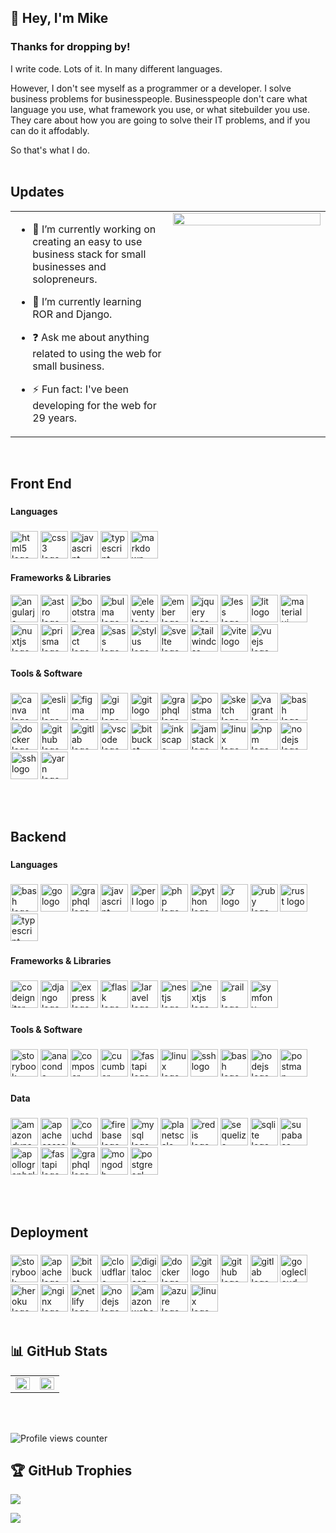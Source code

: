 ## 👋  Hey, I'm Mike   
  
### Thanks for dropping by!  
I write code. Lots of it. In many different languages.

However, I don't see myself as a programmer or a developer. I solve business problems for businesspeople. Businesspeople don't care what language you use, what framework you use, or what sitebuilder you use. They care about how you are going to solve their IT problems, and if you can do it affodably.

So that's what I do.  
<br/>  
## Updates 
<table><tr><td valign="top" width="50%">

- 🔭 I’m currently working on creating an easy to use business stack for small businesses and solopreneurs.  
  

- 🌱 I’m currently learning ROR and Django.  
  

- ❓ Ask me about anything related to using the web for small business.  
  

- ⚡ Fun fact: I've been developing for the web for 29 years.  


</td><td valign="top" width="50%">

<div align="center">
<img src="https://img.freepik.com/free-photo/programming-background-concept_23-2150170152.jpg?t=st=1736409252~exp=1736412852~hmac=77660d5c54c5197245a6c9b207bfe37ca8a8a8c0e11789812e7f89eb44d71e13&w=2000" align="center" style="width: 100%" />
</div>  


</td></tr></table>  

<br/>  

## Front End

###

<h4 align="left">Languages</h4>

###

<div align="left">
  <img src="https://cdn.jsdelivr.net/gh/devicons/devicon/icons/html5/html5-original.svg" height="44" alt="html5 logo"  />
  <img src="https://cdn.jsdelivr.net/gh/devicons/devicon/icons/css3/css3-original.svg" height="44" alt="css3 logo"  />
  <img src="https://cdn.jsdelivr.net/gh/devicons/devicon/icons/javascript/javascript-original.svg" height="44" alt="javascript logo"  />
  <img src="https://cdn.jsdelivr.net/gh/devicons/devicon/icons/typescript/typescript-original.svg" height="44" alt="typescript logo"  />
  <img src="https://skillicons.dev/icons?i=md" height="44" alt="markdown logo"  />
</div>

<h4 align="left">Frameworks & Libraries</h4>


<div align="left">
  <img src="https://cdn.jsdelivr.net/gh/devicons/devicon/icons/angularjs/angularjs-original.svg" height="44" alt="angularjs logo"  />
  <img src="https://skillicons.dev/icons?i=astro" height="44" alt="astro logo"  />
  <img src="https://cdn.jsdelivr.net/gh/devicons/devicon/icons/bootstrap/bootstrap-original-wordmark.svg" height="44" alt="bootstrap logo"  />
  <img src="https://cdn.jsdelivr.net/gh/devicons/devicon/icons/bulma/bulma-plain.svg" height="44" alt="bulma logo"  />
  <img src="https://cdn.jsdelivr.net/gh/devicons/devicon/icons/eleventy/eleventy-original.svg" height="44" alt="eleventy logo"  />
  <img src="https://skillicons.dev/icons?i=ember" height="44" alt="ember logo"  />
  <img src="https://cdn.jsdelivr.net/gh/devicons/devicon/icons/jquery/jquery-plain-wordmark.svg" height="44" alt="jquery logo"  />
  <img src="https://cdn.jsdelivr.net/gh/devicons/devicon/icons/less/less-plain-wordmark.svg" height="44" alt="less logo"  />
  
  <img src="https://skillicons.dev/icons?i=lit" height="44" alt="lit logo"  />
  
  <img src="https://cdn.jsdelivr.net/gh/devicons/devicon/icons/materialui/materialui-original.svg" height="44" alt="materialui logo"  />
  
  <img src="https://skillicons.dev/icons?i=nuxtjs" height="44" alt="nuxtjs logo"  />
  
  <img src="https://skillicons.dev/icons?i=prisma" height="44" alt="prisma logo"  />
  
  <img src="https://cdn.jsdelivr.net/gh/devicons/devicon/icons/react/react-original-wordmark.svg" height="44" alt="react logo"  />
  
  <img src="https://cdn.jsdelivr.net/gh/devicons/devicon/icons/sass/sass-original.svg" height="44" alt="sass logo"  />
  
  <img src="https://cdn.jsdelivr.net/gh/devicons/devicon/icons/stylus/stylus-original.svg" height="44" alt="stylus logo"  />
  
  <img src="https://cdn.jsdelivr.net/gh/devicons/devicon/icons/svelte/svelte-original.svg" height="44" alt="svelte logo"  />
  
  <img src="https://skillicons.dev/icons?i=tailwind" height="44" alt="tailwindcss logo"  />
  
  <img src="https://skillicons.dev/icons?i=vite" height="44" alt="vite logo"  />
  
  <img src="https://cdn.jsdelivr.net/gh/devicons/devicon/icons/vuejs/vuejs-original.svg" height="44" alt="vuejs logo"  />
</div>

###

<h4 align="left">Tools & Software</h4>

###

<div align="left">
  <img src="https://cdn.jsdelivr.net/gh/devicons/devicon/icons/canva/canva-original.svg" height="44" alt="canva logo"  />
  
  <img src="https://cdn.jsdelivr.net/gh/devicons/devicon/icons/eslint/eslint-original.svg" height="44" alt="eslint logo"  />
  
  <img src="https://cdn.jsdelivr.net/gh/devicons/devicon/icons/figma/figma-original.svg" height="44" alt="figma logo"  />
  
  <img src="https://cdn.jsdelivr.net/gh/devicons/devicon/icons/gimp/gimp-original.svg" height="44" alt="gimp logo"  />
  
  <img src="https://skillicons.dev/icons?i=git" height="44" alt="git logo"  />
  
  <img src="https://cdn.simpleicons.org/graphql/E10098" height="44" alt="graphql logo"  />
  
  <img src="https://skillicons.dev/icons?i=postman" height="44" alt="postman logo"  />
  
  <img src="https://cdn.jsdelivr.net/gh/devicons/devicon/icons/sketch/sketch-original.svg" height="44" alt="sketch logo"  />
  
  <img src="https://cdn.jsdelivr.net/gh/devicons/devicon/icons/vagrant/vagrant-original.svg" height="44" alt="vagrant logo"  />
  
  <img src="https://cdn.jsdelivr.net/gh/devicons/devicon/icons/bash/bash-original.svg" height="44" alt="bash logo"  />
  
  <img src="https://cdn.jsdelivr.net/gh/devicons/devicon/icons/docker/docker-original.svg" height="44" alt="docker logo"  />
  
  <img src="https://skillicons.dev/icons?i=github" height="44" alt="github logo"  />
  
  <img src="https://cdn.jsdelivr.net/gh/devicons/devicon/icons/gitlab/gitlab-original.svg" height="44" alt="gitlab logo"  />
  
  <img src="https://cdn.jsdelivr.net/gh/devicons/devicon/icons/vscode/vscode-original.svg" height="44" alt="vscode logo"  />
  
  <img src="https://cdn.jsdelivr.net/gh/devicons/devicon/icons/bitbucket/bitbucket-original.svg" height="44" alt="bitbucket logo"  />
  
  <img src="https://cdn.jsdelivr.net/gh/devicons/devicon/icons/inkscape/inkscape-original.svg" height="44" alt="inkscape logo"  />
  
  <img src="https://cdn.jsdelivr.net/gh/devicons/devicon/icons/jamstack/jamstack-original.svg" height="44" alt="jamstack logo"  />
  
  <img src="https://cdn.jsdelivr.net/gh/devicons/devicon/icons/linux/linux-original.svg" height="44" alt="linux logo"  />
  
  <img src="https://cdn.jsdelivr.net/gh/devicons/devicon/icons/npm/npm-original-wordmark.svg" height="44" alt="npm logo"  />
  
  <img src="https://cdn.jsdelivr.net/gh/devicons/devicon/icons/nodejs/nodejs-original.svg" height="44" alt="nodejs logo"  />
  
  <img src="https://cdn.jsdelivr.net/gh/devicons/devicon/icons/ssh/ssh-original.svg" height="44" alt="ssh logo"  />
  
  <img src="https://cdn.jsdelivr.net/gh/devicons/devicon/icons/yarn/yarn-original.svg" height="44" alt="yarn logo"  />
</div>

<br /><br />

## Backend

###

<h4 align="left">Languages</h4>

###

<div align="left">
  <img src="https://cdn.jsdelivr.net/gh/devicons/devicon/icons/bash/bash-original.svg" height="44" alt="bash logo"  />
  
  <img src="https://skillicons.dev/icons?i=go" height="44" alt="go logo"  />
  
  <img src="https://skillicons.dev/icons?i=graphql" height="44" alt="graphql logo"  />
  
  <img src="https://skillicons.dev/icons?i=js" height="44" alt="javascript logo"  />
  
  <img src="https://skillicons.dev/icons?i=perl" height="44" alt="perl logo"  />
  
  <img src="https://skillicons.dev/icons?i=php" height="44" alt="php logo"  />
  
  <img src="https://skillicons.dev/icons?i=py" height="44" alt="python logo"  />
  
  <img src="https://skillicons.dev/icons?i=r" height="44" alt="r logo"  />
  
  <img src="https://cdn.jsdelivr.net/gh/devicons/devicon/icons/ruby/ruby-original.svg" height="44" alt="ruby logo"  />
  
  <img src="https://skillicons.dev/icons?i=rust" height="44" alt="rust logo"  />
  
  <img src="https://skillicons.dev/icons?i=ts" height="44" alt="typescript logo"  />
</div>

###

<h4 align="left">Frameworks & Libraries</h4>

###

<div align="left">
  <img src="https://cdn.simpleicons.org/codeigniter/EF4223" height="44" alt="codeigniter logo"  />
  
  <img src="https://skillicons.dev/icons?i=django" height="44" alt="django logo"  />
  
  <img src="https://skillicons.dev/icons?i=express" height="44" alt="express logo"  />
  
  <img src="https://skillicons.dev/icons?i=flask" height="44" alt="flask logo"  />
  
  <img src="https://cdn.simpleicons.org/laravel/FF2D20" height="44" alt="laravel logo"  />
  
  <img src="https://skillicons.dev/icons?i=nestjs" height="44" alt="nestjs logo"  />
  
  <img src="https://skillicons.dev/icons?i=nextjs" height="44" alt="nextjs logo"  />
  
  <img src="https://skillicons.dev/icons?i=rails" height="44" alt="rails logo"  />
  
  <img src="https://skillicons.dev/icons?i=symfony" height="44" alt="symfony logo"  />
</div>

###

<h4 align="left">Tools & Software</h4>

###

<div align="left">
  <img src="https://cdn.jsdelivr.net/gh/devicons/devicon/icons/storybook/storybook-original.svg" height="44" alt="storybook logo"  />
  
  <img src="https://cdn.jsdelivr.net/gh/devicons/devicon/icons/anaconda/anaconda-original.svg" height="44" alt="anaconda logo"  />
  
  <img src="https://cdn.jsdelivr.net/gh/devicons/devicon/icons/composer/composer-original.svg" height="44" alt="composer logo"  />
  
  <img src="https://cdn.simpleicons.org/cucumber/23D96C" height="44" alt="cucumber logo"  />
  
  <img src="https://cdn.jsdelivr.net/gh/devicons/devicon/icons/fastapi/fastapi-original.svg" height="44" alt="fastapi logo"  />
  
  <img src="https://cdn.jsdelivr.net/gh/devicons/devicon/icons/linux/linux-original.svg" height="44" alt="linux logo"  />
  
  <img src="https://cdn.jsdelivr.net/gh/devicons/devicon/icons/ssh/ssh-original.svg" height="44" alt="ssh logo"  />
  
  <img src="https://skillicons.dev/icons?i=bash" height="44" alt="bash logo"  />
  
  <img src="https://cdn.simpleicons.org/nodedotjs/339933" height="44" alt="nodejs logo"  />
  
  <img src="https://skillicons.dev/icons?i=postman" height="44" alt="postman logo"  />
</div>

###

<h4 align="left">Data</h4>

###

<div align="left">
  <img src="https://cdn.simpleicons.org/amazondynamodb/4053D6" height="44" alt="amazondynamodb logo"  />
  
  <img src="https://skillicons.dev/icons?i=cassandra" height="44" alt="apachecassandra logo"  />
  
  <img src="https://cdn.jsdelivr.net/gh/devicons/devicon/icons/couchdb/couchdb-original.svg" height="44" alt="couchdb logo"  />
  
  <img src="https://cdn.jsdelivr.net/gh/devicons/devicon/icons/firebase/firebase-plain.svg" height="44" alt="firebase logo"  />
  
  <img src="https://cdn.jsdelivr.net/gh/devicons/devicon/icons/mysql/mysql-original.svg" height="44" alt="mysql logo"  />
  
  <img src="https://skillicons.dev/icons?i=planetscale" height="44" alt="planetscale logo"  />
  
  <img src="https://cdn.jsdelivr.net/gh/devicons/devicon/icons/redis/redis-original.svg" height="44" alt="redis logo"  />
  
  <img src="https://cdn.jsdelivr.net/gh/devicons/devicon/icons/sequelize/sequelize-original.svg" height="44" alt="sequelize logo"  />
  
  <img src="https://cdn.jsdelivr.net/gh/devicons/devicon/icons/sqlite/sqlite-original.svg" height="44" alt="sqlite logo"  />
  
  <img src="https://skillicons.dev/icons?i=supabase" height="44" alt="supabase logo"  />
  
  <img src="https://skillicons.dev/icons?i=apollo" height="44" alt="apollographql logo"  />
  
  <img src="https://skillicons.dev/icons?i=fastapi" height="44" alt="fastapi logo"  />
  
  <img src="https://skillicons.dev/icons?i=graphql" height="44" alt="graphql logo"  />
  
  <img src="https://skillicons.dev/icons?i=mongodb" height="44" alt="mongodb logo"  />
  
  <img src="https://cdn.jsdelivr.net/gh/devicons/devicon/icons/postgresql/postgresql-original.svg" height="44" alt="postgresql logo"  />
</div>

<br /><br />

## Deployment

###

<div align="left">
  <img src="https://cdn.jsdelivr.net/gh/devicons/devicon/icons/storybook/storybook-original.svg" height="44" alt="storybook logo"  />
  
  <img src="https://cdn.jsdelivr.net/gh/devicons/devicon/icons/apache/apache-original.svg" height="44" alt="apache logo"  />
  
  <img src="https://cdn.jsdelivr.net/gh/devicons/devicon/icons/bitbucket/bitbucket-original.svg" height="44" alt="bitbucket logo"  />
  
  <img src="https://skillicons.dev/icons?i=cloudflare" height="44" alt="cloudflare logo"  />
  
  <img src="https://cdn.jsdelivr.net/gh/devicons/devicon/icons/digitalocean/digitalocean-original.svg" height="44" alt="digitalocean logo"  />
  
  <img src="https://skillicons.dev/icons?i=docker" height="44" alt="docker logo"  />
  
  <img src="https://cdn.jsdelivr.net/gh/devicons/devicon/icons/git/git-original.svg" height="44" alt="git logo"  />
  
  <img src="https://skillicons.dev/icons?i=github" height="44" alt="github logo"  />
  
  <img src="https://cdn.jsdelivr.net/gh/devicons/devicon/icons/gitlab/gitlab-original.svg" height="44" alt="gitlab logo"  />
  
  <img src="https://skillicons.dev/icons?i=gcp" height="44" alt="googlecloud logo"  />
  
  <img src="https://cdn.jsdelivr.net/gh/devicons/devicon/icons/heroku/heroku-original.svg" height="44" alt="heroku logo"  />
  
  <img src="https://skillicons.dev/icons?i=nginx" height="44" alt="nginx logo"  />
  
  <img src="https://skillicons.dev/icons?i=netlify" height="44" alt="netlify logo"  />
  
  <img src="https://skillicons.dev/icons?i=nodejs" height="44" alt="nodejs logo"  />
  
  <img src="https://skillicons.dev/icons?i=aws" height="44" alt="amazonwebservices logo"  />
  
  <img src="https://cdn.jsdelivr.net/gh/devicons/devicon/icons/azure/azure-original.svg" height="44" alt="azure logo"  />
  
  <img src="https://skillicons.dev/icons?i=linux" height="44" alt="linux logo"  />
</div>

<br/>

## 📊 GitHub Stats 

<table><tr><td valign="top" width="50%">

<img src="https://github-readme-stats.vercel.app/api?username=dawebmastaa&show_icons=true&theme=dark&count_private=true&hide_border=true&hide_background=true" align="left" style="width: 100%" />

</td><td valign="top" width="50%">

<img src="https://github-readme-stats.vercel.app/api/top-langs/?username=dawebmastaa&theme=dark&hide_border=true&layout=compact&hide_bg=true" align="left" style="width: 100%" />

</td></tr></table>  

<br/>  
<br/>  

![Profile views counter](https://komarev.com/ghpvc/?username=dawebmastaa&&style=flat-square)

## 🏆 GitHub Trophies

![](https://github-profile-trophy.vercel.app/?username=Dawebmastaa&theme=darkhub&no-frame=false&no-bg=false&margin-w=4)


[![](https://visitcount.itsvg.in/api?id=dawebmastaa&icon=0&color=0)](https://visitcount.itsvg.in)

